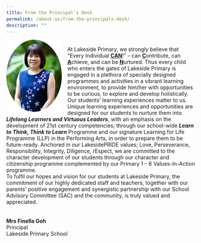 ```yaml
---
title: From the Principal's Desk
permalink: /about-us/from-the-principals-desk/
description: ""
---
```

<div><img src="/images/Home/Mrs%20Finella%20Goh.png" alt="Mrs Goh.png" style="width: 148px; height: 193px; float: left; margin-right: 15px;"></div>
<br>
<div>At Lakeside Primary, we strongly believe that “Every Individual <b><u>CAN</u></b>!” – can <b><u>C</u></b>ontribute, can <b><u>A</u></b>chieve, and can be <b><u>N</u></b>urtured. Thus every child who enters the gates of Lakeside Primary is engaged in a plethora of specially designed programmes and activities in a vibrant learning environment, to provide him/her with opportunities to be curious, to explore and develop holistically.
</div>
<div>Our students’ learning experiences matter to us. Unique learning experiences and opportunities are designed for our students to nurture them into <b><i>Lifelong Learners and Virtuous Leaders</i></b>, with an emphasis on the development of 21st century competencies; through our school-wide <b><i>Learn to Think, Think to Learn</i></b> Programme and our signature Learning for Life Programme (LLP) in the Performing Arts, in order to prepare them to be future-ready. Anchored in our LakesidePRIDE values; Love, Perseverance, Responsibility, Integrity, Diligence, rEspect, we are committed to the character development of our students through our character and citizenship programme complemented by our Primary 1 – 6 Values-In-Action programme.</div>
<div>To fulfil our hopes and vision for our students at Lakeside Primary, the commitment of our highly dedicated staff and teachers, together with our parents’ positive engagement and synergistic partnership with our School Advisory Committee (SAC) and the community, is truly valued and appreciated.</div>
<br><br>
<div><b>Mrs Finella Goh</b></div>
<div>Principal</div>
<div>Lakeside Primary School</div>